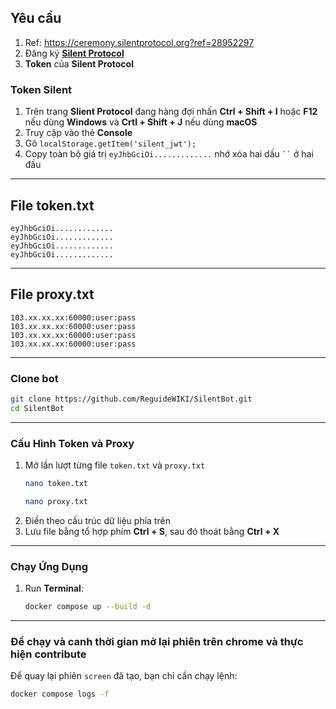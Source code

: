 ## Yêu cầu
1. Ref: https://ceremony.silentprotocol.org?ref=28952297
1. Đăng ký **[Silent Protocol ](https://ceremony.silentprotocol.org?ref=28952297)**
3. **Token** của **Silent Protocol**

### Token Silent
1. Trên trang **Slient Protocol** đang hàng đợi nhấn **Ctrl + Shift + I** hoặc **F12** nếu dùng **Windows** và **Crtl + Shift + J** nếu dùng **macOS**
2. Truy cập vào thẻ **Console**
3. Gõ `localStorage.getItem('silent_jwt');`
4. Copy toàn bộ giá trị `eyJhbGciOi.............` nhớ xóa hai dấu ` `` ` ở hai đầu

---

## File token.txt
```
eyJhbGciOi.............
eyJhbGciOi.............
eyJhbGciOi.............
eyJhbGciOi.............
```

---
## File proxy.txt
```
103.xx.xx.xx:60000:user:pass
103.xx.xx.xx:60000:user:pass
103.xx.xx.xx:60000:user:pass
103.xx.xx.xx:60000:user:pass
```

--- 
### Clone bot

   ```bash
   git clone https://github.com/ReguideWIKI/SilentBot.git
   cd SilentBot
   ```
---


### Cấu Hình Token và Proxy

1. Mở lần lượt từng file `token.txt` và `proxy.txt`
   ```bash
   nano token.txt
   ```
   ```bash
   nano proxy.txt
   ```
2. Điền theo cấu trúc dữ liệu phía trên
3. Lưu file bằng tổ hợp phím **Ctrl + S**, sau đó thoát bằng **Ctrl + X**
---

### Chạy Ứng Dụng

1. Run **Terminal**:
   ```bash
   docker compose up --build -d
   ```
---

### Để chạy và canh thời gian mở lại phiên trên chrome và thực hiện contribute

Để quay lại phiên `screen` đã tạo, bạn chỉ cần chạy lệnh:

```bash
docker compose logs -f
```
